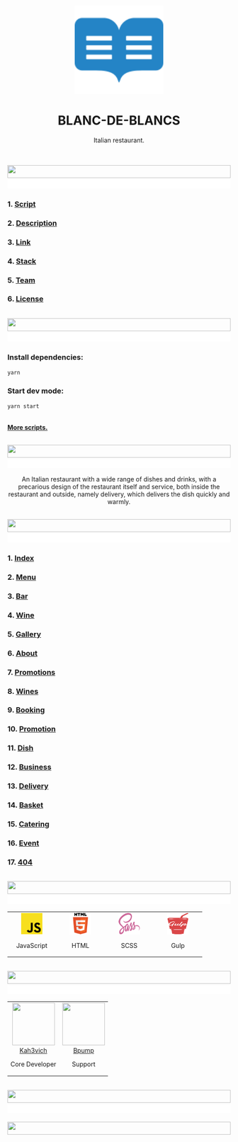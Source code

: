 <div align="center"><img width="200" height="200" src="https://raw.githubusercontent.com/kah3vich/readme-project-base/main/assets/svg/logo.svg"><br /><h1>BLANC-DE-BLANCS</h1><p>Italian restaurant.</p><br /></div><div align="center"><br /><img src="https://raw.githubusercontent.com/kah3vich/readme-project-base/main/assets/svg/tableOfContents.svg" alt="" width="100%" height="29px"><br /><img src="https://raw.githubusercontent.com/kah3vich/readme-project-base/main/assets/gif/line.gif" alt="" width="100%" height="20px"><br /></div>

### 1. <a href="#script">Script</a>

### 2. <a href="#description">Description</a>

### 3. <a href="#link">Link</a>

### 4. <a href="#stack">Stack</a>

### 5. <a href="#team">Team</a>

### 6. <a href="#license">License</a>

<div align="center" id="script"><br /><img src="https://raw.githubusercontent.com/kah3vich/readme-project-base/main/assets/svg/script.svg" alt="" width="100%" height="29px"><br /><img src="https://raw.githubusercontent.com/kah3vich/readme-project-base/main/assets/gif/line.gif" alt="" width="100%" height="20px"><br /></div>

### Install dependencies: 

```bash
yarn
```

### Start dev mode:

```bash
yarn start
```

<br /><a href="https://github.com/kah3vich/Gulp-RS/blob/set/readme.md#script" target="_blank"><b>More scripts.</b></a><br /><div align="center" id="description"><br /><img src="https://raw.githubusercontent.com/kah3vich/readme-project-base/main/assets/svg/description.svg" alt="" width="100%" height="29px"><br /><img src="https://raw.githubusercontent.com/kah3vich/readme-project-base/main/assets/gif/line.gif" alt="" width="100%" height="20px"><br /></div><div align="center"><p>An Italian restaurant with a wide range of dishes and drinks, with a precarious design of the restaurant itself and service, both inside the restaurant and outside, namely delivery, which delivers the dish quickly and warmly.</p></div><div align="center" id="link"><br /><img src="https://raw.githubusercontent.com/kah3vich/readme-project-base/main/assets/svg/link.svg" alt="" width="100%" height="29px"><br /><img src="https://raw.githubusercontent.com/kah3vich/readme-project-base/main/assets/gif/line.gif" alt="" width="100%" height="20px"><br /></div>

### 1. <a href="https://kah3vich.github.io/BLANC-DE-BLANCS/public/index.html">Index</a>

### 2. <a href="https://kah3vich.github.io/BLANC-DE-BLANCS/public/menu.html">Menu</a>

### 3. <a href="https://kah3vich.github.io/BLANC-DE-BLANCS/public/bar.html">Bar</a>

### 4. <a href="https://kah3vich.github.io/BLANC-DE-BLANCS/public/wine.html">Wine</a>

### 5. <a href="https://kah3vich.github.io/BLANC-DE-BLANCS/public/gallery.html">Gallery</a>

### 6. <a href="https://kah3vich.github.io/BLANC-DE-BLANCS/public/about.html">About</a>

### 7. <a href="https://kah3vich.github.io/BLANC-DE-BLANCS/public/promotions.html">Promotions</a>

### 8. <a href="https://kah3vich.github.io/BLANC-DE-BLANCS/public/wines.html">Wines</a>

### 9. <a href="https://kah3vich.github.io/BLANC-DE-BLANCS/public/booking.html">Booking</a>

### 10. <a href="https://kah3vich.github.io/BLANC-DE-BLANCS/public/promotion.html">Promotion</a>

### 11. <a href="https://kah3vich.github.io/BLANC-DE-BLANCS/public/dish.html">Dish</a>

### 12. <a href="https://kah3vich.github.io/BLANC-DE-BLANCS/public/business.html">Business</a>

### 13. <a href="https://kah3vich.github.io/BLANC-DE-BLANCS/public/delivery.html">Delivery</a>

### 14. <a href="https://kah3vich.github.io/BLANC-DE-BLANCS/public/basket.html">Basket</a>

### 15. <a href="https://kah3vich.github.io/BLANC-DE-BLANCS/public/catering.html">Catering</a>

### 16. <a href="https://kah3vich.github.io/BLANC-DE-BLANCS/public/event.html">Event</a>

### 17. <a href="https://kah3vich.github.io/BLANC-DE-BLANCS/public/404.html">404</a>

<div align="center" id="stack"><br /><img src="https://raw.githubusercontent.com/kah3vich/readme-project-base/main/assets/svg/stack.svg" alt="" width="100%" height="29px"><br /><img src="https://raw.githubusercontent.com/kah3vich/readme-project-base/main/assets/gif/line.gif" alt="" width="100%" height="20px"><br /></div><table align="center"><tr><td align="center" width="96"><a href="#"><img src="https://raw.githubusercontent.com/kah3vich/kah3vich/main/assets/icon/javascript.svg" width="48" height="48" alt="JavaScript" /></a><br /><p>JavaScript</p></td>
<td align="center" width="96"><a href="#"><img src="https://raw.githubusercontent.com/kah3vich/kah3vich/main/assets/icon/html5.svg" width="48" height="48" alt="HTML" /></a><br /><p>HTML</p></td>
<td align="center" width="96"><a href="#"><img src="https://raw.githubusercontent.com/kah3vich/kah3vich/main/assets/icon/scss.svg" width="48" height="48" alt="SCSS" /></a><br /><p>SCSS</p></td>
<td align="center" width="96"><a href="#"><img src="https://raw.githubusercontent.com/kah3vich/kah3vich/main/assets/icon/gulp.svg" width="48" height="48" alt="Gulp" /></a><br /><p>Gulp</p></td>
</tr></table>

<div align="center" id="team"><br /><img src="https://raw.githubusercontent.com/kah3vich/readme-project-base/main/assets/svg/team.svg" alt="" width="100%" height="29px"><br /><img src="https://raw.githubusercontent.com/kah3vich/readme-project-base/main/assets/gif/line.gif" alt="" width="100%" height="20px"><br /></div><table align="center"><tr><td align="center" valign="top"><img width="96" height="96" src="https://github.com/kah3vich.png?s=96"><br /><a href="https://github.com/kah3vich">Kah3vich</a><p>Core Developer</p></td>
<td align="center" valign="top"><img width="96" height="96" src="https://github.com/bpump.png?s=96"><br /><a href="https://github.com/pbump">Bpump</a><p>Support</p></td>
</tr></table><div align="center" id="license"><br /><img src="https://raw.githubusercontent.com/kah3vich/readme-project-base/main/assets/svg/license.svg" alt="" width="100%" height="29px"><br /><img src="https://raw.githubusercontent.com/kah3vich/readme-project-base/main/assets/gif/line.gif" alt="" width="100%" height="20px"><br /></div><a href="https://github.com/kah3vich/readme-project-base/blob/main/LICENSE"><br /><img src="https://raw.githubusercontent.com/kah3vich/readme-project-base/main/assets/svg/licenseContent.svg" alt="" width="100%" height="29px"><br /></a>

<!-- ! by kah3vich -->